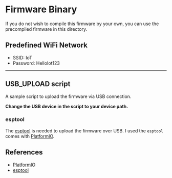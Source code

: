 # Firmware Binary

If you do not wish to compile this firmware by your own, you can use the
precompiled firmware in this directory.

## Predefined WiFi Network

- SSID: IoT
- Password: HelloIot123

---

## USB_UPLOAD script

A sample script to upload the firmware via USB connection.

**Change the USB device in the script
to your device path.**

### esptool

The [esptool](https://github.com/espressif/esptool) is needed to upload the firmware over USB.
I used the `esptool` comes with [PlatformIO](https://platformio.org/).

## References

- [PlatformIO](https://platformio.org/)
- [esptool](https://github.com/espressif/esptool)
